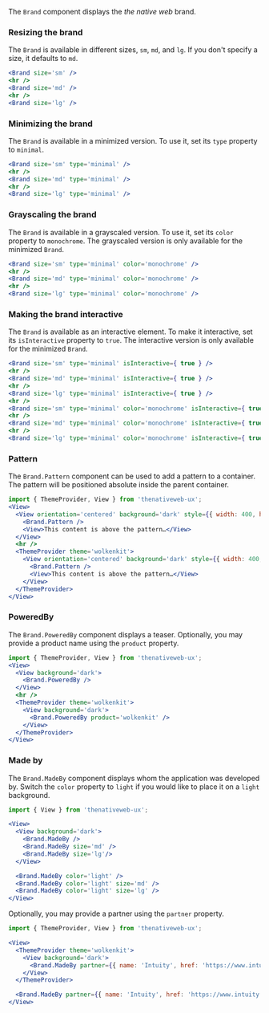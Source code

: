 The `Brand` component displays the *the native web* brand.

### Resizing the brand

The `Brand` is available in different sizes, `sm`, `md`, and `lg`. If you don't specify a size, it defaults to `md`.

```jsx
<Brand size='sm' />
<hr />
<Brand size='md' />
<hr />
<Brand size='lg' />
```

### Minimizing the brand

The `Brand` is available in a minimized version. To use it, set its `type` property to `minimal`.

```jsx
<Brand size='sm' type='minimal' />
<hr />
<Brand size='md' type='minimal' />
<hr />
<Brand size='lg' type='minimal' />
```

### Grayscaling the brand

The `Brand` is available in a grayscaled version. To use it, set its `color` property to `monochrome`. The grayscaled version is only available for the minimized `Brand`.

```jsx
<Brand size='sm' type='minimal' color='monochrome' />
<hr />
<Brand size='md' type='minimal' color='monochrome' />
<hr />
<Brand size='lg' type='minimal' color='monochrome' />
```

### Making the brand interactive

The `Brand` is available as an interactive element. To make it interactive, set its `isInteractive` property to `true`. The interactive version is only available for the minimized `Brand`.

```jsx
<Brand size='sm' type='minimal' isInteractive={ true } />
<hr />
<Brand size='md' type='minimal' isInteractive={ true } />
<hr />
<Brand size='lg' type='minimal' isInteractive={ true } />
<hr />
<Brand size='sm' type='minimal' color='monochrome' isInteractive={ true } />
<hr />
<Brand size='md' type='minimal' color='monochrome' isInteractive={ true } />
<hr />
<Brand size='lg' type='minimal' color='monochrome' isInteractive={ true } />
```

### Pattern

The `Brand.Pattern` component can be used to add a pattern to a container. The pattern will be positioned absolute inside the parent container.

```jsx
import { ThemeProvider, View } from 'thenativeweb-ux';
<View>
  <View orientation='centered' background='dark' style={{ width: 400, height: 200 }}>
    <Brand.Pattern />
    <View>This content is above the pattern…</View>
  </View>
  <hr />
  <ThemeProvider theme='wolkenkit'>
    <View orientation='centered' background='dark' style={{ width: 400, height: 200 }}>
      <Brand.Pattern />
      <View>This content is above the pattern…</View>
    </View>
  </ThemeProvider>
</View>
```

### PoweredBy

The `Brand.PoweredBy` component displays a teaser. Optionally, you may provide a product name using the `product` property.

```jsx
import { ThemeProvider, View } from 'thenativeweb-ux';
<View>
  <View background='dark'>
    <Brand.PoweredBy />
  </View>
  <hr />
  <ThemeProvider theme='wolkenkit'>
    <View background='dark'>
      <Brand.PoweredBy product='wolkenkit' />
    </View>
  </ThemeProvider>
</View>
```

### Made by

The `Brand.MadeBy` component displays whom the application was developed by. Switch the `color` property to `light` if you would like to place it on a `light` background.   

```jsx
import { View } from 'thenativeweb-ux';

<View>
  <View background='dark'>
    <Brand.MadeBy />
    <Brand.MadeBy size='md' />
    <Brand.MadeBy size='lg'/>
  </View>

  <Brand.MadeBy color='light' />
  <Brand.MadeBy color='light' size='md' />
  <Brand.MadeBy color='light' size='lg' />
</View>
```

Optionally, you may provide a partner using the `partner` property.

```jsx
import { ThemeProvider, View } from 'thenativeweb-ux';

<View>
  <ThemeProvider theme='wolkenkit'>
    <View background='dark'>
      <Brand.MadeBy partner={{ name: 'Intuity', href: 'https://www.intuity.de'}} />
    </View>
  </ThemeProvider>

  <Brand.MadeBy partner={{ name: 'Intuity', href: 'https://www.intuity.de'}}  color='light' />
</View>
```
